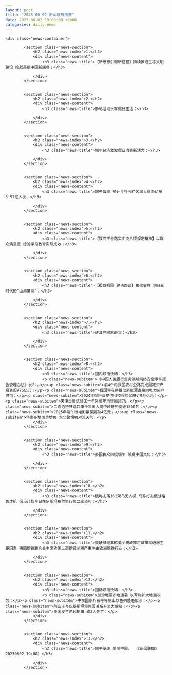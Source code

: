 ```yaml
---
layout: post
title: "2025-06-02 新闻联播摘要"
date: 2025-06-02 19:00:00 +0800
categories: daily-news
---
```

    
    <div class="news-container">

            <section class="news-section">
                <h2 class="news-index">1.</h2>
                <div class="news-content">
                    <h3 class="news-title">【新思想引领新征程】持续推进生态文明建设 绘就美丽中国新画卷；</h3>
                    
                </div>
            </section>
            

            <section class="news-section">
                <h2 class="news-index">2.</h2>
                <div class="news-content">
                    <h3 class="news-title">多彩活动乐享假日生活；</h3>
                    
                </div>
            </section>
            

            <section class="news-section">
                <h2 class="news-index">3.</h2>
                <div class="news-content">
                    <h3 class="news-title">端午经济激发假日消费新活力；</h3>
                    
                </div>
            </section>
            

            <section class="news-section">
                <h2 class="news-index">4.</h2>
                <div class="news-content">
                    <h3 class="news-title">端午假期 预计全社会跨区域人员流动量6.57亿人次；</h3>
                    
                </div>
            </section>
            

            <section class="news-section">
                <h2 class="news-index">5.</h2>
                <div class="news-content">
                    <h3 class="news-title">【锲而不舍落实中央八项规定精神】以群众满意度 检验学习教育实际成效；</h3>
                    
                </div>
            </section>
            

            <section class="news-section">
                <h2 class="news-index">6.</h2>
                <div class="news-content">
                    <h3 class="news-title">【报效祖国 建功西部】接续支教 演绎新时代的“山海情深”；</h3>
                    
                </div>
            </section>
            

            <section class="news-section">
                <h2 class="news-index">7.</h2>
                <div class="news-content">
                    <h3 class="news-title">许其亮同志逝世；</h3>
                    
                </div>
            </section>
            

            <section class="news-section">
                <h2 class="news-index">8.</h2>
                <div class="news-content">
                    <h3 class="news-title">国内联播快讯：</h3>
                    <p class="news-subitem">《中国人民银行业务领域网络安全事件报告管理办法》发布；</p><p class="news-subitem">前4个月我国农村公路完成固定资产投资超975亿元；</p><p class="news-subitem">我国将有序推动新能源直接向电力用户供电；</p><p class="news-subitem">2024年保险业提供科技保险保障近9万亿元；</p><p class="news-subitem">天津自贸试验区十年外贸年均增幅超7%；</p><p class="news-subitem">二连浩特铁路口岸今年出入境中欧班列突破1500列；</p><p class="news-subitem">2025年端午档电影票房突破4亿元；</p><p class="news-subitem">华南多地雨势增强 东北警惕强对流天气；</p>
                </div>
            </section>
            

            <section class="news-section">
                <h2 class="news-index">9.</h2>
                <div class="news-content">
                    <h3 class="news-title">多国民众同度端午 感受中国文化；</h3>
                    
                </div>
            </section>
            

            <section class="news-section">
                <h2 class="news-index">10.</h2>
                <div class="news-content">
                    <h3 class="news-title">俄称击落162架乌无人机 乌称打击俄战略轰炸机 俄乌计划今日在伊斯坦布尔举行第二轮谈判；</h3>
                    
                </div>
            </section>
            

            <section class="news-section">
                <h2 class="news-index">11.</h2>
                <div class="news-content">
                    <h3 class="news-title">美联储理事称美关税政策将成推高通胀主要因素 德国钢铁联合会主席称美上调钢铝关税严重冲击欧洲钢铁行业；</h3>
                    
                </div>
            </section>
            

            <section class="news-section">
                <h2 class="news-index">12.</h2>
                <div class="news-content">
                    <h3 class="news-title">国际联播快讯：</h3>
                    <p class="news-subitem">加沙地带多地遭袭 以军称扩大地面攻势；</p><p class="news-subitem">中东国家外长呼吁制止以色列侵略加沙；</p><p class="news-subitem">阿富汗与巴基斯坦将两国关系升至大使级；</p><p class="news-subitem">美国发生两起枪击 致3人死亡；</p>
                </div>
            </section>
            

            <section class="news-section">
                <h2 class="news-index">13.</h2>
                <div class="news-content">
                    <h3 class="news-title">端午安康 美丽中国。 （《新闻联播》 20250602 19:00）</h3>
                    
                </div>
            </section>
            
</div>